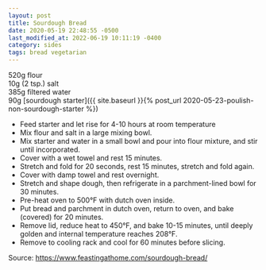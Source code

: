 ```yaml
---
layout: post
title: Sourdough Bread
date: 2020-05-19 22:48:55 -0500
last_modified_at: 2022-06-19 10:11:19 -0400
category: sides
tags: bread vegetarian
---
```

520g flour  
10g (2 tsp.) salt  
385g filtered water  
90g [sourdough starter]({{ site.baseurl }}{% post_url 2020-05-23-poulish-non-sourdough-starter %})

  * Feed starter and let rise for 4-10 hours at room temperature
  * Mix flour and salt in a large mixing bowl.
  * Mix starter and water in a small bowl and pour into flour mixture, and stir until incorporated.
  * Cover with a wet towel and rest 15 minutes.
  * Stretch and fold for 20 seconds, rest 15 minutes, stretch and fold again.
  * Cover with damp towel and rest overnight.
  * Stretch and shape dough, then refrigerate in a parchment-lined bowl for 30 minutes.
  * Pre-heat oven to 500°F with dutch oven inside.
  * Put bread and parchment in dutch oven, return to oven, and bake (covered) for 20 minutes.
  * Remove lid, reduce heat to 450°F, and bake 10-15 minutes, until deeply golden and internal temperature reaches 208°F.
  * Remove to cooling rack and cool for 60 minutes before slicing.

Source: <https://www.feastingathome.com/sourdough-bread/>

